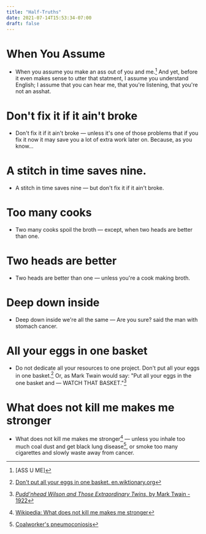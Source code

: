```yaml
---
title: "Half-Truths"
date: 2021-07-14T15:53:34-07:00
draft: false
---
```


# When You Assume

* When you assume you make an ass out of you and me.[^1]
  And yet, before it even makes sense to utter
  that statment, I assume you understand English; I assume that you
  can hear me, that you're listening, that you're not an asshat.

# Don't fix it if it ain't broke

* Don't fix it if it ain't broke &mdash; unless it's one of those
  problems that if you fix it now it may save you a lot of extra work
  later on. Because, as you know...

# A stitch in time saves nine.

* A stitch in time saves nine &mdash; but don't fix it if it ain't
  broke.


# Too many cooks

* Two many cooks spoil the broth &mdash; except, when two heads are better
  than one.

# Two heads are better

* Two heads are better than one &mdash; unless you're a cook making broth.


# Deep down inside

* Deep down inside we're all the same &mdash; Are you sure? said the man with
  stomach cancer.

# All your eggs in one basket

* Do not dedicate all your resources to one project.
  Don't put all your eggs in one basket.[^2] Or, as Mark
  Twain would say: "Put all your eggs in the one basket and &mdash; WATCH
  THAT BASKET."[^3]

# What does not kill me makes me stronger

* What does not kill me makes me stronger[^4] &mdash; unless you inhale too
  much coal dust and get black lung disease[^5], or smoke too many cigarettes
  and slowly waste away from cancer.



[^1]: [ASS U ME]

[^2]: [Don't put all your eggs in one basket. en.wiktionary.org](https://en.wiktionary.org/wiki/don%27t_put_all_your_eggs_in_one_basket)

[^3]: [_Pudd'nhead Wilson and Those Extraordinary Twins_, by Mark Twain - 1922](https://www.google.com/books/edition/Pudd_nhead_Wilson_and_Those_Extraordinar/SjDuAAAAMAAJ?hl=en&gbpv=1&bsq=put%20all%20your%20eggs)

[^4]: [Wikipedia: What does not kill me makes me stronger](https://en.wikipedia.org/wiki/What_does_not_kill_me_makes_me_stronger)

[^5]: [Coalworker's pneumoconiosis](https://en.wikipedia.org/wiki/Coalworker%27s_pneumoconiosis)
